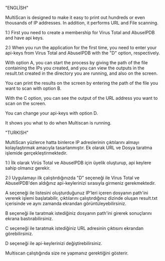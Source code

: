 "ENGLİSH"

MultiScan is designed to make it easy to print out hundreds or even thousands of IP addresses. In addition, it performs URL and File scanning.

1:) First you need to create a membership for Virus Total and AbuseIPDB and have api keys.

2:) When you run the application for the first time, you need to enter your api-keys from Virus Total and AbuseIPDB with the "D" option, respectively.

With option A, you can start the process by giving the path of the file containing the IPs you created, and you can view the outputs in the result.txt created in the directory you are running, and also on the screen.

You can print the results on the screen by entering the path of the file you want to scan with option B.

With the C option, you can see the output of the URL address you want to scan on the screen.

You can change your api-keys with option D.

It shows you what to do when Multiscan is running.

"TURKISH"

MultiScan yüzlerce hatta binlerce IP adreslerinin çıktılarını almayı kolaylaştırmak amacıyla tasarlanmıştır. Ek olarak URL ve Dosya taratma işlemide gerçekleştirmektedir.

1:) İlk olarak Virüs Total ve AbuseIPDB için üyelik oluşturup, api keylere sahip olmanız gerekir.

2:) Uygulamayı ilk çalıştırdığınızda "D" seçeneği ile Virus Total ve AbuseIPDB'den aldığınız api-keylerinizi sırasıyla girmeniz gerekmektedir.

A seçeneği ile listesini oluşturduğunuz IP'leri içeren dosyanın path'ini vererek işlemi başlatabilir, çıktılarını çalıştırdığınız dizinde oluşan result.txt içerisinde ve aynı zamanda ekrandan görüntüleyebilirsiniz.

B seçeneği ile taratmak istediğiniz dosyanın path'ini girerek sonuçlarını ekrana bastırabilirsiniz.

C seçeneği ile taratmak istediğiniz URL adresinin çıktısını ekrandan görebilirsiniz.

D seçeneği ile api-keylerinizi değiştirebilirsiniz.
	
Multiscan çalıştığında size ne yapmanız gerektiğini gösterir.


